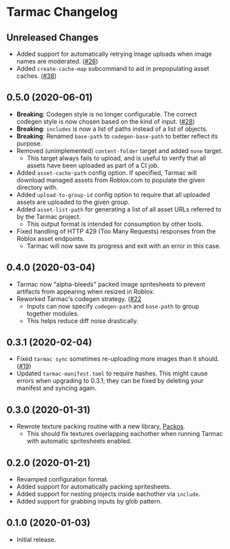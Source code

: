 # Tarmac Changelog

## Unreleased Changes
* Added support for automatically retrying image uploads when image names are moderated. ([#26](https://github.com/rojo-rbx/tarmac/issues/26))
* Added `create-cache-map` subcommand to aid in prepopulating asset caches. ([#38](https://github.com/rojo-rbx/tarmac/pull/38))

## 0.5.0 (2020-06-01)
* **Breaking**: Codegen style is no longer configurable. The correct codegen style is now chosen based on the kind of input. ([#28](https://github.com/rojo-rbx/tarmac/pull/28))
* **Breaking**: `includes` is now a list of paths instead of a list of objects.
* **Breaking**: Renamed `base-path` to `codegen-base-path` to better reflect its purpose.
* Removed (unimplemented) `content-folder` target and added `none` target.
	* This target always fails to upload, and is useful to verify that all assets have been uploaded as part of a CI job.
* Added `asset-cache-path` config option. If specified, Tarmac will download managed assets from Roblox.com to populate the given directory with.
* Added `upload-to-group-id` config option to require that all uploaded assets are uploaded to the given group.
* Added `asset-list-path` for generating a list of all asset URLs referred to by the Tarmac project.
	* This output format is intended for consumption by other tools.
* Fixed handling of HTTP 429 (Too Many Requests) responses from the Roblox asset endpoints.
	* Tarmac will now save its progress and exit with an error in this case.

## 0.4.0 (2020-03-04)
* Tarmac now "alpha-bleeds" packed image spritesheets to prevent artifacts from appearing when resized in Roblox.
* Reworked Tarmac's codegen strategy. ([#22](https://github.com/rojo-rbx/tarmac/pull/22)
	* Inputs can now specify `codegen-path` and `base-path` to group together modules.
	* This helps reduce diff noise drastically.

## 0.3.1 (2020-02-04)
* Fixed `tarmac sync` sometimes re-uploading more images than it should. ([#19](https://github.com/rojo-rbx/tarmac/pull/19))
* Updated `tarmac-manifest.toml` to require hashes. This might cause errors when upgrading to 0.3.1; they can be fixed by deleting your manifest and syncing again.

## 0.3.0 (2020-01-31)
* Rewrote texture packing routine with a new library, [Packos](https://crates.io/crates/packos).
	* This should fix textures overlapping eachother when running Tarmac with automatic spritesheets enabled.

## 0.2.0 (2020-01-21)
* Revamped configuration format.
* Added support for automatically packing spritesheets.
* Added support for nesting projects inside eachother via `include`.
* Added support for grabbing inputs by glob pattern.

## 0.1.0 (2020-01-03)
* Initial release.